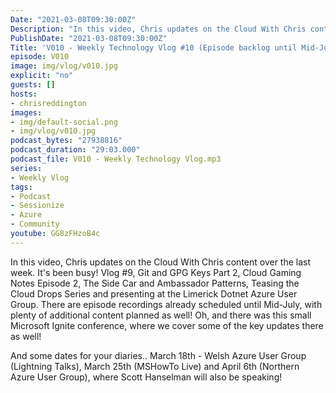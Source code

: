 ```yaml
---
Date: "2021-03-08T09:30:00Z"
Description: "In this video, Chris updates on the Cloud With Chris content over the last week. It's been busy! Vlog #9, Git and GPG Keys Part 2, Cloud Gaming Notes Episode 2, The Side Car and Ambassador Patterns, Teasing the Cloud Drops Series and presenting at the Limerick Dotnet Azure User Group. There are episode recordings already scheduled until Mid-July, with plenty of additional content planned as well! Oh, and there was this small Microsoft Ignite conference, where we cover some of the key updates there as well! And some dates for your diaries.. March 18th - Welsh Azure User Group (Lightning Talks), March 25th (MSHowTo Live) and April 6th (Northern Azure User Group), where Scott Hanselman will also be speaking!"
PublishDate: "2021-03-08T09:30:00Z"
Title: 'V010 - Weekly Technology Vlog #10 (Episode backlog until Mid-July! New Microphone, Ignite Content!)'
episode: V010
image: img/vlog/v010.jpg
explicit: "no"
guests: []
hosts:
- chrisreddington
images:
- img/default-social.png
- img/vlog/v010.jpg
podcast_bytes: "27938816"
podcast_duration: "29:03.000"
podcast_file: V010 - Weekly Technology Vlog.mp3
series:
- Weekly Vlog
tags:
- Podcast
- Sessionize
- Azure
- Community
youtube: GG8zFHzoB4c
---
```

In this video, Chris updates on the Cloud With Chris content over the last week. It's been busy! Vlog #9, Git and GPG Keys Part 2, Cloud Gaming Notes Episode 2, The Side Car and Ambassador Patterns, Teasing the Cloud Drops Series and presenting at the Limerick Dotnet Azure User Group. There are episode recordings already scheduled until Mid-July, with plenty of additional content planned as well! Oh, and there was this small Microsoft Ignite conference, where we cover some of the key updates there as well!

And some dates for your diaries.. March 18th - Welsh Azure User Group (Lightning Talks), March 25th (MSHowTo Live) and April 6th (Northern Azure User Group), where Scott Hanselman will also be speaking!